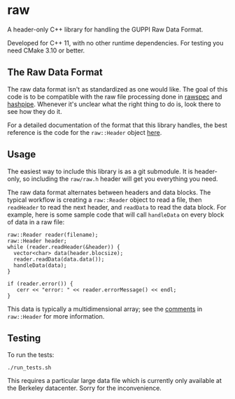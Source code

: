 # raw
A header-only C++ library for handling the GUPPI Raw Data Format.

Developed for C++ 11, with no other runtime dependencies. For testing you need CMake 3.10 or better.

## The Raw Data Format

The raw data format isn't as standardized as one would like. The goal of this code is to be compatible
with the raw file processing done in [rawspec](https://github.com/UCBerkeleySETI/rawspec) and [hashpipe](https://github.com/MydonSolutions/hashpipe). Whenever it's unclear what the right thing to do is, look there to see how they do it.

For a detailed documentation of the format that this library handles, the best reference is the code for the
`raw::Header` object [here](https://github.com/lacker/raw/blob/master/header.h).

## Usage

The easiest way to include this library is as a git submodule. It is header-only, so including the `raw/raw.h` header
will get you everything you need.

The raw data format alternates between headers and data blocks.
The typical workflow is creating a `raw::Reader` object to read a file, then `readHeader` to read the next header, and `readData`
to read the data block. For example, here is some sample code that will call `handleData` on every block of data in a raw file:

```
raw::Reader reader(filename);
raw::Header header;
while (reader.readHeader(&header)) {
  vector<char> data(header.blocsize);
  reader.readData(data.data());
  handleData(data);
}

if (reader.error()) {
   cerr << "error: " << reader.errorMessage() << endl;
}
```

This data is typically a multidimensional array; see the [comments](https://github.com/lacker/raw/blob/master/header.h)
in `raw::Header` for more information.

## Testing

To run the tests:

```
./run_tests.sh
```

This requires a particular large data file which is currently only available at the Berkeley datacenter. Sorry for the inconvenience.
